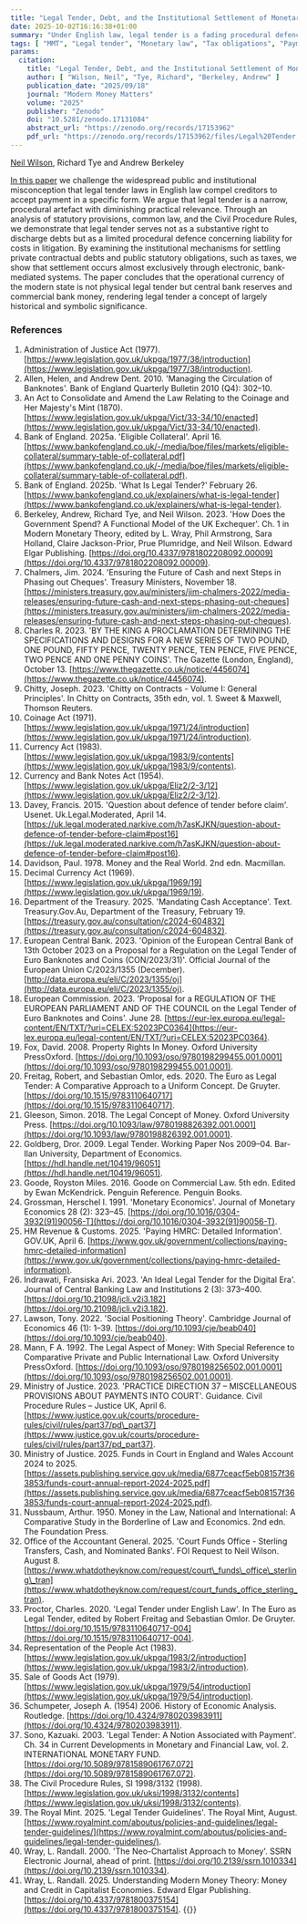 ```yaml
---
title: "Legal Tender, Debt, and the Institutional Settlement of Monetary Obligations in English Law"
date: 2025-10-02T16:16:38+01:00
summary: "Under English law, legal tender is a fading procedural defence, not a debt-discharge mandate, as settlements hinge on electronic bank money"
tags: [ "MMT", "Legal tender", "Monetary law", "Tax obligations", "Payment systems" ]
params:
  citation:
    title: "Legal Tender, Debt, and the Institutional Settlement of Monetary Obligations in English Law"
    author: [ "Wilson, Neil", "Tye, Richard", "Berkeley, Andrew" ]
    publication_date: "2025/09/18"
    journal: "Modern Money Matters"
    volume: "2025"
    publisher: "Zenodo"
    doi: "10.5281/zenodo.17131084"
    abstract_url: "https://zenodo.org/records/17153962"
    pdf_url: "https://zenodo.org/records/17153962/files/Legal%20Tender,%20Debt,%20and%20the%20Institutional%20Settlement%20of%20Monetary%20Obligations%20in%20English%20Law.pdf?download=1"
---
```


[Neil Wilson][3], Richard Tye and Andrew Berkeley

[In this paper][1] we challenge the widespread public and institutional
misconception that legal tender laws in English law compel creditors to
accept payment in a specific form. We argue that legal tender is a narrow,
procedural artefact with diminishing practical relevance. Through an
analysis of statutory provisions, common law, and the Civil Procedure
Rules, we demonstrate that legal tender serves not as a substantive
right to discharge debts but as a limited procedural defence concerning
liability for costs in litigation. By examining the institutional
mechanisms for settling private contractual debts and public statutory
obligations, such as taxes, we show that settlement occurs almost
exclusively through electronic, bank-mediated systems. The paper concludes
that the operational currency of the modern state is not physical legal
tender but central bank reserves and commercial bank money, rendering
legal tender a concept of largely historical and symbolic significance.

### References 

1.   Administration of Justice Act (1977). [https://www.legislation.gov.uk/ukpga/1977/38/introduction](https://www.legislation.gov.uk/ukpga/1977/38/introduction).
1.   Allen, Helen, and Andrew Dent. 2010. 'Managing the Circulation of Banknotes'. Bank of England Quarterly Bulletin 2010 (Q4): 302–10.
1.   An Act to Consolidate and Amend the Law Relating to the Coinage and Her Majesty's Mint (1870). [https://www.legislation.gov.uk/ukpga/Vict/33-34/10/enacted](https://www.legislation.gov.uk/ukpga/Vict/33-34/10/enacted).
1.   Bank of England. 2025a. 'Eligible Collateral'. April 16. [https://www.bankofengland.co.uk/-/media/boe/files/markets/eligible-collateral/summary-table-of-collateral.pdf](https://www.bankofengland.co.uk/-/media/boe/files/markets/eligible-collateral/summary-table-of-collateral.pdf).
1.   Bank of England. 2025b. 'What Is Legal Tender?' February 26. [https://www.bankofengland.co.uk/explainers/what-is-legal-tender](https://www.bankofengland.co.uk/explainers/what-is-legal-tender).
1.   Berkeley, Andrew, Richard Tye, and Neil Wilson. 2023. 'How Does the Government Spend? A Functional Model of the UK Exchequer'. Ch. 1 in Modern Monetary Theory, edited by L. Wray, Phil Armstrong, Sara Holland, Claire Jackson-Prior, Prue Plumridge, and Neil Wilson. Edward Elgar Publishing. [https://doi.org/10.4337/9781802208092.00009](https://doi.org/10.4337/9781802208092.00009).
1.   Chalmers, Jim. 2024. 'Ensuring the Future of Cash and next Steps in Phasing out Cheques'. Treasury Ministers, November 18. [https://ministers.treasury.gov.au/ministers/jim-chalmers-2022/media-releases/ensuring-future-cash-and-next-steps-phasing-out-cheques](https://ministers.treasury.gov.au/ministers/jim-chalmers-2022/media-releases/ensuring-future-cash-and-next-steps-phasing-out-cheques).
1.   Charles R. 2023. 'BY THE KING A PROCLAMATION DETERMINING THE SPECIFICATIONS AND DESIGNS FOR A NEW SERIES OF TWO POUND, ONE POUND, FIFTY PENCE, TWENTY PENCE, TEN PENCE, FIVE PENCE, TWO PENCE AND ONE PENNY COINS'. The Gazette (London, England), October 13. [https://www.thegazette.co.uk/notice/4456074](https://www.thegazette.co.uk/notice/4456074).
1.   Chitty, Joseph. 2023. 'Chitty on Contracts - Volume I: General Principles'. In Chitty on Contracts, 35th edn, vol. 1. Sweet & Maxwell, Thomson Reuters.
1.   Coinage Act (1971). [https://www.legislation.gov.uk/ukpga/1971/24/introduction](https://www.legislation.gov.uk/ukpga/1971/24/introduction).
1.   Currency Act (1983). [https://www.legislation.gov.uk/ukpga/1983/9/contents](https://www.legislation.gov.uk/ukpga/1983/9/contents).
1.   Currency and Bank Notes Act (1954). [https://www.legislation.gov.uk/ukpga/Eliz2/2-3/12](https://www.legislation.gov.uk/ukpga/Eliz2/2-3/12).
1.   Davey, Francis. 2015. 'Question about defence of tender before claim'. Usenet. Uk.Legal.Moderated, April 14. [https://uk.legal.moderated.narkive.com/h7asKJKN/question-about-defence-of-tender-before-claim#post16](https://uk.legal.moderated.narkive.com/h7asKJKN/question-about-defence-of-tender-before-claim#post16).
1.   Davidson, Paul. 1978. Money and the Real World. 2nd edn. Macmillan.
1.   Decimal Currency Act (1969). [https://www.legislation.gov.uk/ukpga/1969/19](https://www.legislation.gov.uk/ukpga/1969/19).
1.   Department of the Treasury. 2025. 'Mandating Cash Acceptance'. Text. Treasury.Gov.Au, Department of the Treasury, February 19. [https://treasury.gov.au/consultation/c2024-604832](https://treasury.gov.au/consultation/c2024-604832).
1.   European Central Bank. 2023. 'Opinion of the European Central Bank of 13th October 2023 on a Proposal for a Regulation on the Legal Tender of Euro Banknotes and Coins (CON/2023/31)'. Official Journal of the European Union C/2023/1355 (December). [http://data.europa.eu/eli/C/2023/1355/oj](http://data.europa.eu/eli/C/2023/1355/oj).
1.   European Commission. 2023. 'Proposal for a REGULATION OF THE EUROPEAN PARLIAMENT AND OF THE COUNCIL on the Legal Tender of Euro Banknotes and Coins'. June 28. [https://eur-lex.europa.eu/legal-content/EN/TXT/?uri=CELEX:52023PC0364](https://eur-lex.europa.eu/legal-content/EN/TXT/?uri=CELEX:52023PC0364).
1.   Fox, David. 2008. Property Rights In Money. Oxford University PressOxford. [https://doi.org/10.1093/oso/9780198299455.001.0001](https://doi.org/10.1093/oso/9780198299455.001.0001).
1.   Freitag, Robert, and Sebastian Omlor, eds. 2020. The Euro as Legal Tender: A Comparative Approach to a Uniform Concept. De Gruyter. [https://doi.org/10.1515/9783110640717](https://doi.org/10.1515/9783110640717).
1.   Gleeson, Simon. 2018. The Legal Concept of Money. Oxford University Press. [https://doi.org/10.1093/law/9780198826392.001.0001](https://doi.org/10.1093/law/9780198826392.001.0001).
1.   Goldberg, Dror. 2009. Legal Tender. Working Paper Nos 2009–04. Bar-Ilan University, Department of Economics. [https://hdl.handle.net/10419/96051](https://hdl.handle.net/10419/96051).
1.   Goode, Royston Miles. 2016. Goode on Commercial Law. 5th edn. Edited by Ewan McKendrick. Penguin Reference. Penguin Books.
1.   Grossman, Herschel I. 1991. 'Monetary Economics'. Journal of Monetary Economics 28 (2): 323–45. [https://doi.org/10.1016/0304-3932(91)90056-T](https://doi.org/10.1016/0304-3932(91)90056-T).
1.   HM Revenue & Customs. 2025. 'Paying HMRC: Detailed Information'. GOV.UK, April 6. [https://www.gov.uk/government/collections/paying-hmrc-detailed-information](https://www.gov.uk/government/collections/paying-hmrc-detailed-information).
1.   Indrawati, Fransiska Ari. 2023. 'An Ideal Legal Tender for the Digital Era'. Journal of Central Banking Law and Institutions 2 (3): 373–400. [https://doi.org/10.21098/jcli.v2i3.182](https://doi.org/10.21098/jcli.v2i3.182).
1.   Lawson, Tony. 2022. 'Social Positioning Theory'. Cambridge Journal of Economics 46 (1): 1–39. [https://doi.org/10.1093/cje/beab040](https://doi.org/10.1093/cje/beab040).
1.   Mann, F A. 1992. The Legal Aspect of Money: With Special Reference to Comparative Private and Public International Law. Oxford University PressOxford. [https://doi.org/10.1093/oso/9780198256502.001.0001](https://doi.org/10.1093/oso/9780198256502.001.0001).
1.   Ministry of Justice. 2023. 'PRACTICE DIRECTION 37 – MISCELLANEOUS PROVISIONS ABOUT PAYMENTS INTO COURT'. Guidance. Civil Procedure Rules – Justice UK, April 6. [https://www.justice.gov.uk/courts/procedure-rules/civil/rules/part37/pd\_part37](https://www.justice.gov.uk/courts/procedure-rules/civil/rules/part37/pd_part37).
1.   Ministry of Justice. 2025. Funds in Court in England and Wales Account 2024 to 2025. [https://assets.publishing.service.gov.uk/media/6877ceacf5eb08157f363853/funds-court-annual-report-2024-2025.pdf](https://assets.publishing.service.gov.uk/media/6877ceacf5eb08157f363853/funds-court-annual-report-2024-2025.pdf).
1.   Nussbaum, Arthur. 1950. Money in the Law, National and International: A Comparative Study in the Borderline of Law and Economics. 2nd edn. The Foundation Press.
1.   Office of the Accountant General. 2025. 'Court Funds Office - Sterling Transfers, Cash, and Nominated Banks'. FOI Request to Neil Wilson. August 8. [https://www.whatdotheyknow.com/request/court\_funds\_office\_sterling\_tran](https://www.whatdotheyknow.com/request/court_funds_office_sterling_tran).
1.   Proctor, Charles. 2020. 'Legal Tender under English Law'. In The Euro as Legal Tender, edited by Robert Freitag and Sebastian Omlor. De Gruyter. [https://doi.org/10.1515/9783110640717-004](https://doi.org/10.1515/9783110640717-004).
1.   Representation of the People Act (1983). [https://www.legislation.gov.uk/ukpga/1983/2/introduction](https://www.legislation.gov.uk/ukpga/1983/2/introduction).
1.   Sale of Goods Act (1979). [https://www.legislation.gov.uk/ukpga/1979/54/introduction](https://www.legislation.gov.uk/ukpga/1979/54/introduction).
1.   Schumpeter, Joseph A. (1954) 2006. History of Economic Analysis. Routledge. [https://doi.org/10.4324/9780203983911](https://doi.org/10.4324/9780203983911).
1.   Sono, Kazuaki. 2003. 'Legal Tender: A Notion Associated with Payment'. Ch. 34 in Current Developments in Monetary and Financial Law, vol. 2. INTERNATIONAL MONETARY FUND. [https://doi.org/10.5089/9781589061767.072](https://doi.org/10.5089/9781589061767.072).
1.   The Civil Procedure Rules, SI 1998/3132 (1998). [https://www.legislation.gov.uk/uksi/1998/3132/contents](https://www.legislation.gov.uk/uksi/1998/3132/contents).
1.   The Royal Mint. 2025. 'Legal Tender Guidelines'. The Royal Mint, August. [https://www.royalmint.com/aboutus/policies-and-guidelines/legal-tender-guidelines/](https://www.royalmint.com/aboutus/policies-and-guidelines/legal-tender-guidelines/).
1.   Wray, L. Randall. 2000. 'The Neo-Chartalist Approach to Money'. SSRN Electronic Journal, ahead of print. [https://doi.org/10.2139/ssrn.1010334](https://doi.org/10.2139/ssrn.1010334).
1.   Wray, L. Randall. 2025. Understanding Modern Money Theory: Money and Credit in Capitalist Economies. Edward Elgar Publishing. [https://doi.org/10.4337/9781800375154](https://doi.org/10.4337/9781800375154).
{{<joindiscord>}}


[1]: https://doi.org/10.5281/zenodo.17131084
[3]: https://orcid.org/0009-0009-5517-137X

